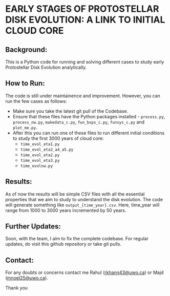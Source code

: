 # EARLY STAGES OF PROTOSTELLAR DISK EVOLUTION: A LINK TO INITIAL CLOUD CORE

## Background:
This is a Python code for running and solving different cases to study early Protostellar Disk Evolution analytically.

## How to Run:
The code is still under maintainence and improvement. However, you can run the few cases as follows:
-   Make sure you take the latest git pull of the Codebase.
-   Ensure that these files have the Python packages installed - `process.py`, `process_nw.py`, `makedata_c.py`, `fun_bvps_c.py`, `funsys_c.py` and `plot_me.py`.
-   After this you can run one of these files to run different initial conditions to study the first 3000 years of cloud core:
    - `time_evol_eta1.py`
    - `time_evol_eta2_a4_a5.py`
    - `time_evol_eta2.py`
    - `time_evol_eta3.py`
    - `time_evolnw.py`

## Results:
As of now the results will be simple CSV files with all the essential properties that we aim to study to understand the disk evolution. The code will generate something like `output_{time_year}.csv`. Here, time_year will range from 1000 to 3000 years incremented by 50 years.

## Further Updates:
Soon, with the team, I aim to fix the complete codebase. For regular updates, do visit this github repository or take git pulls.

## Contact:
For any doubts or concerns contact me Rahul (rkhann43@uwo.ca) or Majd (mnoel25@uwo.ca).

Thank you

